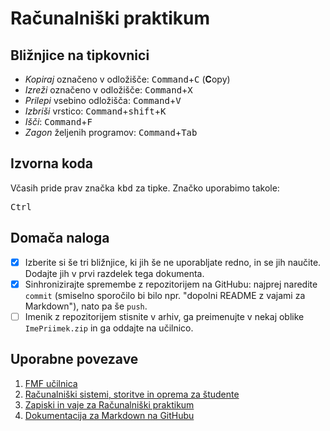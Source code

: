 <!-- glavni naslov -->
# Računalniški praktikum
<!-- To je komentar, ki bo na prikazanem Markdown-u skrit. 
     V tem besedilu so v komentarjih napisana navodila za reševanje. -->

<!-- 2. nivojski razdelek -->
## Bližnjice na tipkovnici

- _Kopiraj_ označeno v odložišče:  <kbd>Command</kbd>+<kbd>C</kbd> (**C**opy)
- _Izreži_ označeno v odložišče: <kbd>Command</kbd>+<kbd>X</kbd>
- _Prilepi_ vsebino odložišča: <kbd>Command</kbd>+<kbd>V</kbd>
- _Izbriši_ vrstico: <kbd>Command</kbd>+<kbd>s</bd>hift</kbd>+<kbd>K
- _Išči_: <kbd>Command</kbd>+<kbd>F</kbd>
- _Zagon_ željenih programov: <kbd>Command</kbd>+<kbd>Tab</kbd>

<!-- 2. nivojski razdelek -->
## Izvorna koda

Včasih pride prav značka <kbd>kbd</kbd> za tipke. Značko uporabimo takole:

<!-- začetek bloka z izvorno kodo -->
<kbd>Ctrl</kbd>
<!-- konec bloka z izvorno kodo -->

<!-- 2. nivojski razdelek -->
## Domača naloga

<!-- Spodnji seznam bo pripravil seznam nalog. Na GitHubu bodo lepo vidna potrditvena polja, 
     VSCode pa bo prikazal samo oglate oklepaje. Ko nalogo opravite, si to lahko zabeležite tako,
     da spremenite [ ] v [x]. -->
- [x] Izberite si še tri bližnjice, ki jih še ne uporabljate redno, in se jih naučite. 
      Dodajte jih v prvi razdelek tega dokumenta.
- [x] Sinhronizirajte spremembe z repozitorijem na GitHubu: najprej naredite `commit` (smiselno sporočilo bi bilo npr. "dopolni README z vajami za Markdown"), nato pa še `push`.
- [ ] Imenik z repozitorijem stisnite v arhiv, ga preimenujte v nekaj oblike `ImePriimek.zip` in ga oddajte na učilnico.

<!-- 2. nivojski razdelek -->
 ## Uporabne povezave

1. [ FMF učilnica ](https://ucilnica.fmf.uni-lj.si/) 
2. [ Računalniški sistemi, storitve in oprema za študente ](https://ucilnica.fmf.uni-lj.si/mod/page/view.php?id=51619)
3. [ Zapiski in vaje za Računalniški praktikum ](http://katjabercic.github.io/racunalniski-praktikum)
4. [ Dokumentacija za Markdown na GitHubu ](https://docs.github.com/en/get-started/writing-on-github/getting-started-with-writing-and-formatting-on-github/basic-writing-and-formatting-syntax)
